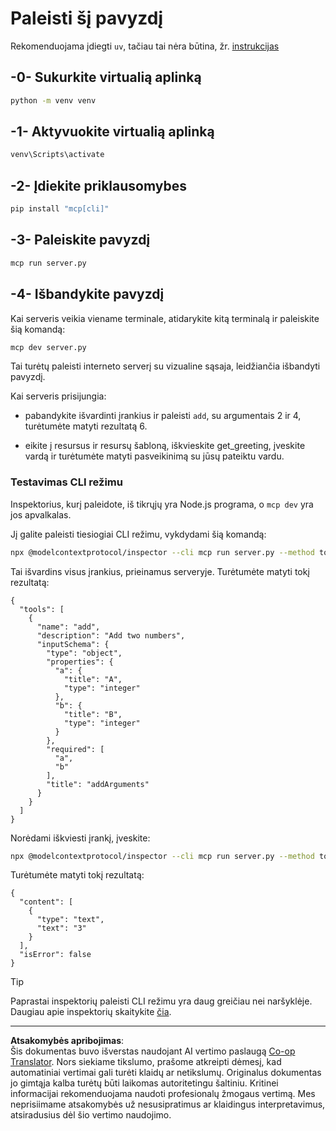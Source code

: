 <!--
CO_OP_TRANSLATOR_METADATA:
{
  "original_hash": "d4c162484df410632550a4a357d40341",
  "translation_date": "2025-09-03T16:22:00+00:00",
  "source_file": "03-GettingStarted/01-first-server/solution/python/README.md",
  "language_code": "lt"
}
-->
# Paleisti šį pavyzdį

Rekomenduojama įdiegti `uv`, tačiau tai nėra būtina, žr. [instrukcijas](https://docs.astral.sh/uv/#highlights)

## -0- Sukurkite virtualią aplinką

```bash
python -m venv venv
```

## -1- Aktyvuokite virtualią aplinką

```bash
venv\Scripts\activate
```

## -2- Įdiekite priklausomybes

```bash
pip install "mcp[cli]"
```

## -3- Paleiskite pavyzdį

```bash
mcp run server.py
```

## -4- Išbandykite pavyzdį

Kai serveris veikia viename terminale, atidarykite kitą terminalą ir paleiskite šią komandą:

```bash
mcp dev server.py
```

Tai turėtų paleisti interneto serverį su vizualine sąsaja, leidžiančia išbandyti pavyzdį.

Kai serveris prisijungia:

- pabandykite išvardinti įrankius ir paleisti `add`, su argumentais 2 ir 4, turėtumėte matyti rezultatą 6.

- eikite į resursus ir resursų šabloną, iškvieskite get_greeting, įveskite vardą ir turėtumėte matyti pasveikinimą su jūsų pateiktu vardu.

### Testavimas CLI režimu

Inspektorius, kurį paleidote, iš tikrųjų yra Node.js programa, o `mcp dev` yra jos apvalkalas.

Jį galite paleisti tiesiogiai CLI režimu, vykdydami šią komandą:

```bash
npx @modelcontextprotocol/inspector --cli mcp run server.py --method tools/list
```

Tai išvardins visus įrankius, prieinamus serveryje. Turėtumėte matyti tokį rezultatą:

```text
{
  "tools": [
    {
      "name": "add",
      "description": "Add two numbers",
      "inputSchema": {
        "type": "object",
        "properties": {
          "a": {
            "title": "A",
            "type": "integer"
          },
          "b": {
            "title": "B",
            "type": "integer"
          }
        },
        "required": [
          "a",
          "b"
        ],
        "title": "addArguments"
      }
    }
  ]
}
```

Norėdami iškviesti įrankį, įveskite:

```bash
npx @modelcontextprotocol/inspector --cli mcp run server.py --method tools/call --tool-name add --tool-arg a=1 --tool-arg b=2
```

Turėtumėte matyti tokį rezultatą:

```text
{
  "content": [
    {
      "type": "text",
      "text": "3"
    }
  ],
  "isError": false
}
```

> [!TIP]
> Paprastai inspektorių paleisti CLI režimu yra daug greičiau nei naršyklėje.
> Daugiau apie inspektorių skaitykite [čia](https://github.com/modelcontextprotocol/inspector).

---

**Atsakomybės apribojimas**:  
Šis dokumentas buvo išverstas naudojant AI vertimo paslaugą [Co-op Translator](https://github.com/Azure/co-op-translator). Nors siekiame tikslumo, prašome atkreipti dėmesį, kad automatiniai vertimai gali turėti klaidų ar netikslumų. Originalus dokumentas jo gimtąja kalba turėtų būti laikomas autoritetingu šaltiniu. Kritinei informacijai rekomenduojama naudoti profesionalų žmogaus vertimą. Mes neprisiimame atsakomybės už nesusipratimus ar klaidingus interpretavimus, atsiradusius dėl šio vertimo naudojimo.